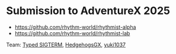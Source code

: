 # Submission to AdventureX 2025

- https://github.com/rhythm-world/rhythmist-alpha
- https://github.com/rhythm-world/rhythmist-lab

Team: [Typed SIGTERM](https://github.com/typed-sigterm), [HedgehogsGX](https://github.com/HedgehogsGX), [yuki1037](https://github.com/yuki1037)
